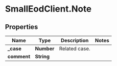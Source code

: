 # SmallEodClient.Note

## Properties

Name | Type | Description | Notes
------------ | ------------- | ------------- | -------------
**_case** | **Number** | Related case. | 
**comment** | **String** |  | 


